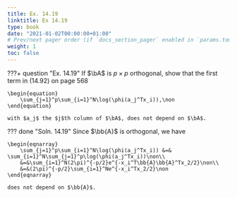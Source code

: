 ```yaml
---
title: Ex. 14.19
linktitle: Ex 14.19
type: book
date: "2021-01-02T00:00:00+01:00"
# Prev/next pager order (if `docs_section_pager` enabled in `params.toml`)
weight: 1
toc: false
---
```


???+ question "Ex. 14.19"
	If $\bA$ is $p\times p$ orthogonal, show that the first term in (14.92) on page 568 

	\begin{equation}
		\sum_{j=1}^p\sum_{i=1}^N\log(\phi(a_j^Tx_i)),\non
	\end{equation}	
	
    with $a_j$ the $j$th column of $\bA$, does not depend on $\bA$.

??? done "Soln. 14.19"
	Since $\bb{A}$ is orthogonal, we have 

	\begin{eqnarray}
		\sum_{j=1}^p\sum_{i=1}^N\log(\phi(a_j^Tx_i)) &=& \sum_{i=1}^N\sum_{j=1}^p\log(\phi(a_j^Tx_i))\non\\
		&=&\sum_{i=1}^N(2\pi)^{-p/2}e^{-x_i^T\bb{A}\bb{A}^Tx_2/2}\non\\
		&=&(2\pi)^{-p/2}\sum_{i=1}^Ne^{-x_i^Tx_2/2}\non
	\end{eqnarray}
	
    does not depend on $\bb{A}$.
